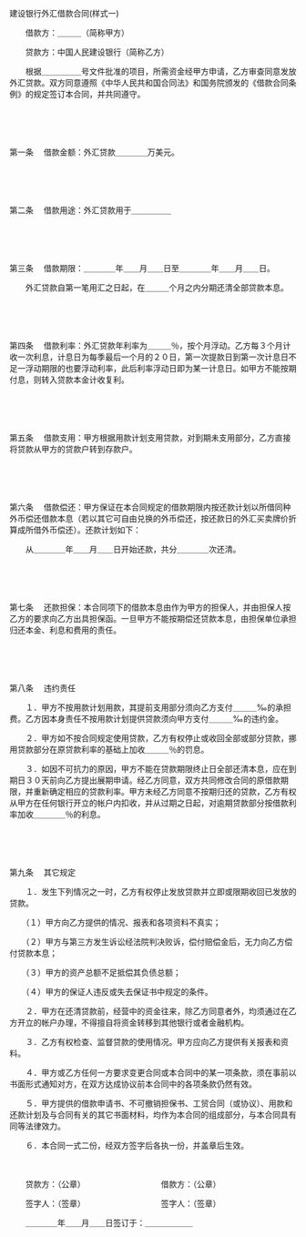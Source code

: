 



建设银行外汇借款合同(样式一)



 

　　借款方：＿＿＿（简称甲方）

　　贷款方：中国人民建设银行（简称乙方）　　

　　根据＿＿＿＿＿号文件批准的项目，所需资金经甲方申请，乙方审查同意发放外汇贷款。双方同意遵照《中华人民共和国合同法》和国务院颁发的《借款合同条例》的规定签订本合同，并共同遵守。

　　

　　

第一条
　借款金额：外汇贷款＿＿＿＿万美元。

　　

　　

第二条
　借款用途：外汇贷款用于＿＿＿＿＿

　　

　　

第三条
　借款期限：＿＿＿＿年＿＿月＿＿日至＿＿＿＿年＿＿月＿＿日。

　　外汇贷款自第一笔用汇之日起，在＿＿＿个月之内分期还清全部贷款本息。

　　

　　

第四条
　借款利率：外汇贷款年利率为＿＿＿％，按个月浮动。乙方每３个月计收一次利息，计息日为每季最后一个月的２０日，第一次提款日到第一次计息日不足一浮动期限的也要浮动利率，此后利率浮动日即为某一计息日。如甲方不能按期付息，则转入贷款本金计收复利。

　　

　　

第五条
　借款支用：甲方根据用款计划支用贷款，对到期未支用部分，乙方直接将贷款从甲方的贷款户转到存款户。

　　

　　

第六条
　借款偿还：甲方保证在本合同规定的借款期限内按还款计划以所借同种外币偿还借款本息（若以其它可自由兑换的外币偿还，按还款日的外汇买卖牌价折算成所借外币偿还）。还款计划如下：

　　从＿＿＿＿年＿＿月＿＿日开始还款，共分＿＿＿＿次还清。

　　

　　

第七条
　还款担保：本合同项下的借款本息由作为甲方的担保人，并由担保人按乙方的要求向乙方出具担保函。一旦甲方不能按期偿还贷款本息，由担保单位承担归还本金、利息和费用的责任。

　　

　　

第八条
　违约责任

　　１．甲方不按用款计划用款，其提前支用部分须向乙方支付＿＿＿‰的承担费。乙方因本身责任不按用款计划提供贷款须向甲方支付＿＿＿‰的违约金。

　　２．甲方如不按合同规定使用贷款，乙方有权停止或收回全部或部分贷款，挪用贷款部分在原贷款利率的基础上加收＿＿＿％的罚息。

　　３．如因不可抗力的原因，甲方不能在贷款期限终止日全部还清本息，应在到期日３０天前向乙方提出展期申请。经乙方同意，双方共同修改合同的原借款期限，并重新确定相应的贷款利率。甲方未经乙方同意不按期归还的贷款，乙方有权从甲方在任何银行开立的帐户内扣收，并从过期之日起，对逾期贷款部分按借款利率加收＿＿＿＿％的利息。

　　

　　

第九条
　其它规定

　　１．发生下列情况之一时，乙方有权停止发放贷款并立即或限期收回已发放的贷款。

　　（１）甲方向乙方提供的情况、报表和各项资料不真实；

　　（２）甲方与第三方发生诉讼经法院判决败诉，偿付赔偿金后，无力向乙方偿付贷款本息；

　　（３）甲方的资产总额不足抵偿其负债总额；

　　（４）甲方的保证人违反或失去保证书中规定的条件。

　　２．甲方在还清贷款前，经营中的资金往来，除乙方同意者外，均须通过在乙方开立的帐户办理，不得擅自将资金转移到其他银行或者金融机构。

　　３．乙方有权检查、监督贷款的使用情况。甲方应向乙方提供有关报表和资料。

　　４．甲方或乙方任何一方要求变更合同或本合同中的某一项条款，须在事前以书面形式通知对方，在双方达成协议前本合同中的各项条款仍然有效。

　　５．甲方提供的借款申请书、不可撤销担保书、工贸合同（或协议）、用款和还款计划及与合同有关的其它书面材料，均作为本合同的组成部分，与本合同具有同等法律效力。

　　６．本合同一式二份，经双方签字后各执一份，并盖章后生效。　　

　　

　　贷款方：（公章）　　　　　　　　　　借款方：（公章）

　　签字人：（签章）　　　　　　　　　　签字人：（签章）　　　　　　　　　　　　　　　

　　＿＿＿＿年＿＿月＿＿日签订于：＿＿＿＿＿＿

　　
